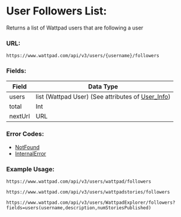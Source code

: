 # User Followers List:

Returns a list of Wattpad users that are following a user

### URL:

`https://www.wattpad.com/api/v3/users/{username}/followers`

### Fields:

| Field | Data Type |
| - | - |
| users | list (Wattpad User) (See attributes of [User_Info](./User_Info.md)) |
| total | Int |
| nextUrl | URL |

### Error Codes:

- [NotFound](../General/Error_Codes.md#notfound)
- [InternalError](../General/Error_Codes.md#internalerror)

### Example Usage:

`https://www.wattpad.com/api/v3/users/wattpad/followers`

`https://www.wattpad.com/api/v3/users/wattpadstories/followers`

`https://www.wattpad.com/api/v3/users/WattpadExplorer/followers?fields=users(username,description,numStoriesPublished)`